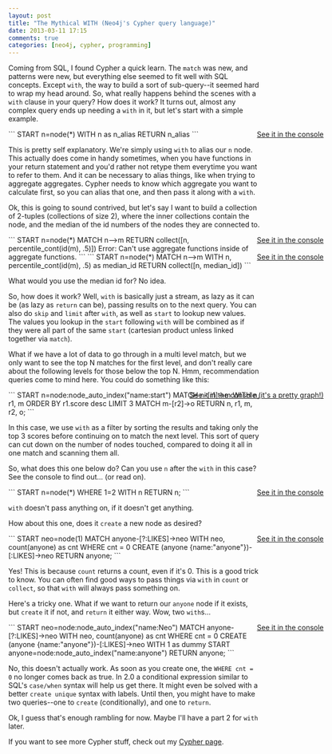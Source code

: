 ```yaml
---
layout: post
title: "The Mythical WITH (Neo4j's Cypher query language)"
date: 2013-03-11 17:15
comments: true
categories: [neo4j, cypher, programming]
---
```

Coming from SQL, I found Cypher a quick learn. The `match` was new, and patterns were new, but everything else seemed to fit well with SQL concepts. Except `with`, the way to build a sort of sub-query--it seemed hard to wrap my head around. So, what really happens behind the scenes with a `with` clause in your query? How does it work? It turns out, almost any complex query ends up needing a `with` in it, but let's start with a simple example.
<!-- more -->

<div>
<a target="_blank" style="position:absolute;right:100px" href="http://console.neo4j.org/r/d2dhn1">See it in the console</a>
```
START n=node(*)
WITH n as n_alias
RETURN n_alias
```
</div>

This is pretty self explanatory. We're simply using `with` to alias our `n` node. This actually does come in handy sometimes, when you have functions in your return statement and you'd rather not retype them everytime you want to refer to them. And it can be necessary to alias things, like when trying to aggregate aggregates. Cypher needs to know which aggregate you want to calculate first, so you can alias that one, and then pass it along with a `with`. 

Ok, this is going to sound contrived, but let's say I want to build a collection of 2-tuples (collections of size 2), where the inner collections contain the node, and the median of the id numbers of the nodes they are connected to.

<div>
<a target="_blank" style="position:absolute;right:100px" href="http://console.neo4j.org/r/os41t4">See it in the console</a>
```
START n=node(*)
MATCH n-->m
RETURN collect([n, percentile_cont(id(m), .5)])
Error: Can't use aggregate functions inside of aggregate functions.
```
<a target="_blank" style="position:absolute;right:100px" href="http://console.neo4j.org/r/jk3f2v">See it in the console</a>
```
START n=node(*) 
MATCH n-->m 
WITH n, percentile_cont(id(m), .5) as median_id 
RETURN collect([n, median_id])
```
</div>

What would you use the median id for? No idea.

So, how does it work? Well, `with` is basically just a stream, as lazy as it can be (as lazy as `return` can be), passing results on to the next query. You can also do `skip` and `limit` after `with`, as well as `start` to lookup new values. The values you lookup in the `start` following `with` will be combined as if they were all part of the same `start` (cartesian product unless linked together via `match`). 

What if we have a lot of data to go through in a multi level match, but we only want to see the top N matches for the first level, and don't really care about the following levels for those below the top N. Hmm, recommendation queries come to mind here. You could do something like this:

<div>
<a target="_blank" style="position:absolute;right:100px" href="http://console.neo4j.org/r/pretty_graph">See it in the console (it's a pretty graph!)</a>
```
START n=node:node_auto_index("name:start")
MATCH n-[r1]->m
WITH n, r1, m
ORDER BY r1.score desc
LIMIT 3
MATCH m-[r2]->o
RETURN n, r1, m, r2, o;
```
</div>

In this case, we use `with` as a filter by sorting the results and taking only the top 3 scores before continuing on to match the next level. This sort of query can cut down on the number of nodes touched, compared to doing it all in one match and scanning them all.

So, what does this one below do? Can you use `n` after the `with` in this case? See the console to find out... (or read on).

<div>
<a target="_blank" style="position:absolute;right:100px" href="http://console.neo4j.org/r/ydxht6">See it in the console</a>
```
START n=node(*)
WHERE 1=2
WITH n
RETURN n;
```
</div>

`with` doesn't pass anything on, if it doesn't get anything.

How about this one, does it `create` a new node as desired?

<div>
<a target="_blank" style="position:absolute;right:100px" href="http://console.neo4j.org/r/cf8x40">See it in the console</a>
```
START neo=node(1)
MATCH anyone-[?:LIKES]->neo
WITH neo, count(anyone) as cnt
WHERE cnt = 0
CREATE (anyone {name:"anyone"})-[:LIKES]->neo
RETURN anyone;
```
</div>

Yes! This is because `count` returns a count, even if it's 0. This is a good trick to know. You can often find good ways to pass things via `with` in `count` or `collect`, so that `with` will always pass something on.

Here's a tricky one. What if we want to return our `anyone` node if it exists, but `create` it if not, and `return` it either way. Wow, two `with`s...

<div>
<a target="_blank" style="position:absolute;right:100px" href="http://console.neo4j.org/r/fnbtn9">See it in the console</a>
```
START neo=node:node_auto_index("name:Neo")
MATCH anyone-[?:LIKES]->neo
WITH neo, count(anyone) as cnt
WHERE cnt = 0
CREATE (anyone {name:"anyone"})-[:LIKES]->neo
WITH 1 as dummy
START anyone=node:node_auto_index("name:anyone")
RETURN anyone;
```
</div>

No, this doesn't actually work. As soon as you create one, the `WHERE cnt = 0` no longer comes back as true. In 2.0 a conditional expression similar to SQL's `case/when` syntax will help us get there. It might even be solved with a better `create unique` syntax with labels. Until then, you might have to make two queries--one to `create` (conditionally), and one to `return`.

Ok, I guess that's enough rambling for now. Maybe I'll have a part 2 for `with` later.

If you want to see more Cypher stuff, check out my [Cypher page](/cypher).
